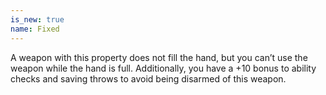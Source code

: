 ```yaml
---
is_new: true
name: Fixed
---
```

A weapon with this property does not fill the hand, but you can’t use the weapon while the hand is full. Additionally, you have a +10 bonus to ability checks and saving throws to avoid being disarmed of this weapon. 